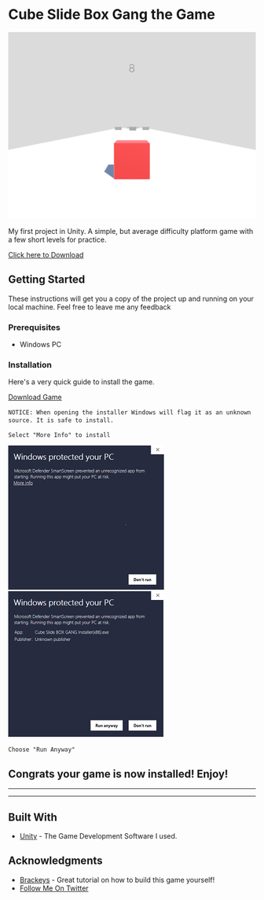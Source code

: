 # Cube Slide Box Gang the Game

![Level01 Gif](/Assets/Img/CSBG.gif)

My first project in Unity. A simple, but average difficulty platform game with a few short levels for practice.

[Click here to Download](#Installation)

## Getting Started

These instructions will get you a copy of the project up and running on your local machine. Feel free to leave me any feedback

### Prerequisites

- Windows PC

### Installation

Here's a very quick guide to install the game.

[Download Game](https://mega.nz/file/25xREQaC)

```
NOTICE: When opening the installer Windows will flag it as an unknown source. It is safe to install.
```

```
Select "More Info" to install
```

![windows error 1](/Assets/Img/Windows1.png) ![windows error 1](/Assets/Img/windows2.png)

```
Choose "Run Anyway"
```

## Congrats your game is now installed! Enjoy!

---

---

## Built With

- [Unity](https://unity.com) - The Game Development Software I used.

## Acknowledgments

- [Brackeys](https://youtube.com/Brackeys) - Great tutorial on how to build this game yourself!
- [Follow Me On Twitter](http://twitter.com/CodesByMo)
